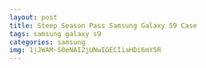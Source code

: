 ```yaml
---
layout: post
title: Steep Season Pass Samsung Galaxy S9 Case
tags: samsung galaxy s9
categories: samsung
img: 1jJWAM-S0eNAI2jUNwIGECIiaHDi6mY5R
---
```

